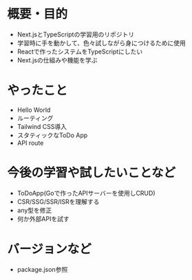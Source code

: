 # 概要・目的
- Next.jsとTypeScriptの学習用のリポジトリ
- 学習時に手を動かして、色々試しながら身につけるために使用
- Reactで作ったシステムをTypeScriptにしたい
- Next.jsの仕組みや機能を学ぶ
# やったこと
- Hello World
- ルーティング
- Tailwind CSS導入
- スタティックなToDo App
- API route
# 今後の学習や試したいことなど
- ToDoApp(Goで作ったAPIサーバーを使用しCRUD)
- CSR/SSG/SSR/ISRを理解する
- any型を修正
- 何か外部APIを試す
# バージョンなど
- package.json参照